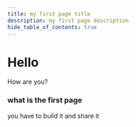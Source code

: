 ```yaml
---
title: my first page title
description: my first page description
hide_table_of_contents: true
---
```


# Hello

How are you?


### what is the first page
you have to build it and share it